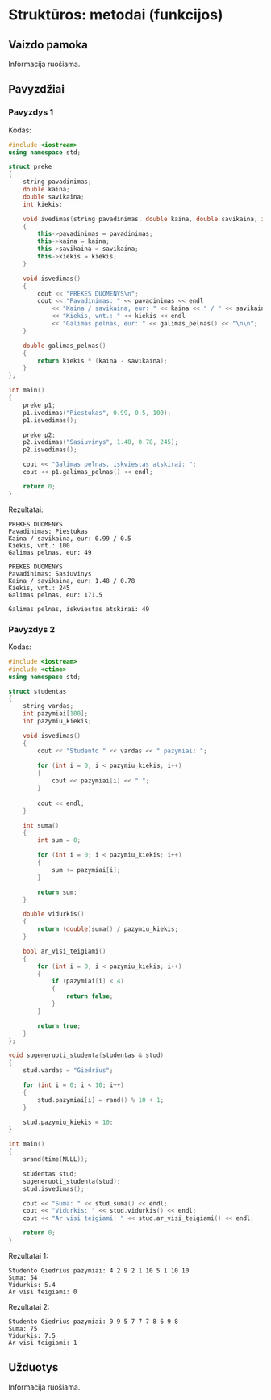 # Struktūros: metodai (funkcijos)

## Vaizdo pamoka

Informacija ruošiama.

## Pavyzdžiai

### Pavyzdys 1

Kodas:

```cpp
#include <iostream>
using namespace std;

struct preke
{
    string pavadinimas;
    double kaina;
    double savikaina;
    int kiekis;

    void ivedimas(string pavadinimas, double kaina, double savikaina, int kiekis)
    {
        this->pavadinimas = pavadinimas;
        this->kaina = kaina;
        this->savikaina = savikaina;
        this->kiekis = kiekis;
    }

    void isvedimas()
    {
        cout << "PREKES DUOMENYS\n";
        cout << "Pavadinimas: " << pavadinimas << endl
            << "Kaina / savikaina, eur: " << kaina << " / " << savikaina << endl
            << "Kiekis, vnt.: " << kiekis << endl
            << "Galimas pelnas, eur: " << galimas_pelnas() << "\n\n";
    }

    double galimas_pelnas()
    {
        return kiekis * (kaina - savikaina);
    }
};

int main()
{
    preke p1;
    p1.ivedimas("Piestukas", 0.99, 0.5, 100);
    p1.isvedimas();

    preke p2;
    p2.ivedimas("Sasiuvinys", 1.48, 0.78, 245);
    p2.isvedimas();

    cout << "Galimas pelnas, iskviestas atskirai: ";
    cout << p1.galimas_pelnas() << endl;

    return 0;
}
```

Rezultatai:

```
PREKES DUOMENYS
Pavadinimas: Piestukas
Kaina / savikaina, eur: 0.99 / 0.5
Kiekis, vnt.: 100
Galimas pelnas, eur: 49

PREKES DUOMENYS
Pavadinimas: Sasiuvinys
Kaina / savikaina, eur: 1.48 / 0.78
Kiekis, vnt.: 245
Galimas pelnas, eur: 171.5

Galimas pelnas, iskviestas atskirai: 49
```

### Pavyzdys 2

Kodas:

```cpp
#include <iostream>
#include <ctime>
using namespace std;

struct studentas
{
    string vardas;
    int pazymiai[100];
    int pazymiu_kiekis;

    void isvedimas()
    {
        cout << "Studento " << vardas << " pazymiai: ";
        
        for (int i = 0; i < pazymiu_kiekis; i++)
        {
            cout << pazymiai[i] << " ";
        }
        
        cout << endl;
    }

    int suma()
    {
        int sum = 0;

        for (int i = 0; i < pazymiu_kiekis; i++)
        {
            sum += pazymiai[i];
        }

        return sum;
    }

    double vidurkis()
    {
        return (double)suma() / pazymiu_kiekis;
    }

    bool ar_visi_teigiami()
    {
        for (int i = 0; i < pazymiu_kiekis; i++)
        {
            if (pazymiai[i] < 4)
            {
                return false;
            }
        }

        return true;
    }
};

void sugeneruoti_studenta(studentas & stud)
{
    stud.vardas = "Giedrius";

    for (int i = 0; i < 10; i++)
    {
        stud.pazymiai[i] = rand() % 10 + 1;
    }

    stud.pazymiu_kiekis = 10;
}

int main()
{
    srand(time(NULL));

    studentas stud;
    sugeneruoti_studenta(stud);
    stud.isvedimas();

    cout << "Suma: " << stud.suma() << endl;
    cout << "Vidurkis: " << stud.vidurkis() << endl;
    cout << "Ar visi teigiami: " << stud.ar_visi_teigiami() << endl;

    return 0;
}
```

Rezultatai 1:

```
Studento Giedrius pazymiai: 4 2 9 2 1 10 5 1 10 10
Suma: 54
Vidurkis: 5.4
Ar visi teigiami: 0
```

Rezultatai 2:

```
Studento Giedrius pazymiai: 9 9 5 7 7 7 8 6 9 8
Suma: 75
Vidurkis: 7.5
Ar visi teigiami: 1
```

<!-- ### Pavyzdys 3

Kodas:

```cpp

```

Rezultatai:

```

```

### Pavyzdys 4

Kodas:

```cpp

```

Rezultatai:

```

```

### Pavyzdys 5

Kodas:

```cpp

```

Rezultatai:

```

```

### Pavyzdys 6

Kodas:

```cpp

```

Rezultatai:

```

```

### Pavyzdys 7

Kodas:

```cpp

```

Rezultatai:

```

```

### Pavyzdys 8

Kodas:

```cpp

```

Rezultatai:

```

``` -->

## Užduotys

Informacija ruošiama.
